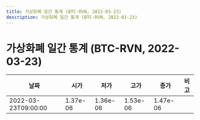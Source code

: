 ```yaml
---
title: 가상화폐 일간 통계 (BTC-RVN, 2022-03-23)
description: 가상화폐 일간 통계 (BTC-RVN, 2022-03-23)
---
```


가상화폐 일간 통계 (BTC-RVN, 2022-03-23)
===

|날짜|시가|저가|고가|종가|비고|
|--|--|--|--|--|--|
|2022-03-23T09:00:00|1.37e-06|1.36e-06|1.53e-06|1.47e-06|    |
